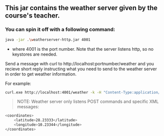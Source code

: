 ## This jar contains the weather server given by the course's teacher. 

### You can spin it off with a following command:

```sh
java -jar .\weatherserver-http.jar 4001 
```

-  where 4001 is the port number. Note that the server listens http, so no keystores are needed.


Send a message with curl to http://localhost:portnumber/weather and you recieve short reply instructing what you need to send to the weather server in order to get weather information.


For example:
```sh
curl.exe http://localhost:4001/weather -k -H "Content-Type:application/xml" -v
```


> NOTE: Weather server only listens POST commands and specific XML messages:
```sh
<coordinates>
    <latitude>28.23333</latitude>
    <longitude>10.23344</longitude>
</coordinates>
```